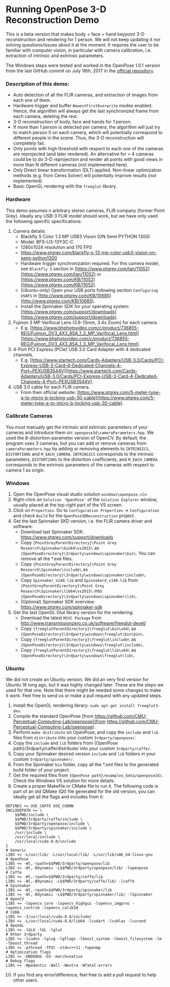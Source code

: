 ﻿Running OpenPose 3-D Reconstruction Demo
====================================

This is a beta version that makes body + face + hand keypoint 3-D reconstruction and rendering for 1 person. We will not keep updating it nor solving questions/issues about it at the moment. It requires the user to be familiar with computer vision, in particular with camera calibration, i.e. extraction of intrinsic and extrinsic parameters.

The Windows steps were tested and worked in the OpenPose 1.0.1 version from the last GitHub commit on July 18th, 2017 in the [official repository](https://github.com/CMU-Perceptual-Computing-Lab/openpose).



### Description of this demo:
- Auto detection of all the FLIR cameras, and extraction of images from each one of them.
- Hardware trigger and buffer `NewestFirstOverwrite` modes enabled. Hence, the algorithm will always get the last synchronized frame from each camera, deleting the rest.
- 3-D reconstruction of body, face and hands for 1 person.
- If more than 1 person is detected per camera, the algorithm will just try to match person 0 on each camera, which will potentially correspond to different people in the scene. Thus, the 3-D reconstruction will completely fail.
- Only points with high threshold with respect to each one of the cameras are reprojected (and later rendered). An alternative for > 4 cameras could be to do 3-D reprojection and render all points with good views in more than N different cameras (not implemented here).
- Only Direct linear transformation (DLT) applied. Non-linear optimization methods (e.g. from Ceres Solver) will potentially improve results (not implemented).
- Basic OpenGL rendering with the `freeglut` library.



### Hardware
This demo assumes n arbitrary stereo cameras, FLIR company (former Point Grey). Ideally any USB-3 FLIR model should work, but we have only used the following specific specifications:

1. Camera details:
    - Blackfly S Color 1.3 MP USB3 Vision (ON Semi PYTHON 1300)
    - Model: BFS-U3-13Y3C-C
    - 1280x1024 resolution and 170 FPS
    - https://www.ptgrey.com/blackfly-s-13-mp-color-usb3-vision-on-semi-python1300
    - Hardware trigger synchronization required. For this camera model, see `Blackfly S` section in [https://www.ptgrey.com/tan/11052](https://www.ptgrey.com/tan/11052) or [https://www.ptgrey.com/KB/11052](https://www.ptgrey.com/KB/11052).
    - (Ubuntu-only) Open your USB ports following section `Configuring USBFS` in [http://www.ptgrey.com/KB/10685](http://www.ptgrey.com/KB/10685).
    - Install the Spinnaker SDK for your operating system: [https://www.ptgrey.com/support/downloads](https://www.ptgrey.com/support/downloads).
2. Fujinon 3 MP Varifocal Lens (3.8-13mm, 3.4x Zoom) for each camera.
    - E.g. [https://www.bhphotovideo.com/c/product/736855-REG/Fujinon_DV3_4X3_8SA_1_3_MP_Varifocal_Lens.html](https://www.bhphotovideo.com/c/product/736855-REG/Fujinon_DV3_4X3_8SA_1_3_MP_Varifocal_Lens.html).
3. 4-Port PCI Express (PCIe) USB 3.0 Card Adapter with 4 dedicated channels.
    - E.g. [https://www.startech.com/Cards-Adapters/USB-3.0/Cards/PCI-Express-USB-3-Card-4-Dedicated-Channels-4-Port~PEXUSB3S44V](https://www.startech.com/Cards-Adapters/USB-3.0/Cards/PCI-Express-USB-3-Card-4-Dedicated-Channels-4-Port~PEXUSB3S44V).
4. USB 3.0 cable for each FLIR camera.
    - From their official website: [https://www.ptgrey.com/5-meter-type-a-to-micro-b-locking-usb-30-cable](https://www.ptgrey.com/5-meter-type-a-to-micro-b-locking-usb-30-cable).



### Calibrate Cameras
You must manually get the intrinsic and extrinsic parameters of your cameras and introduce them on: `openpose3d\cameraParameters.hpp`. We used the 8-distortion-parameter version of OpenCV. By default, the program uses 3 cameras, but you can add or remove cameras from `cameraParameters.hpp` by adding or removing elements to `INTRINSICS`, `DISTORTIONS` and `M_EACH_CAMERA`. `INTRINSICS` corresponds to the intrinsic parameters, `DISTORTIONS` to the distortion coefficients, and `M_EACH_CAMERA` corresponds to the extrinsic parameters of the cameras with respect to camera 1 as origin.



### Windows
1. Open the OpenPose visual studio solution `windows\openpose.sln`.
2. Right-click on `Solution 'OpenPose'` of the `Solution Explorer` window, usually placed at the top-right part of the VS screen.
3. Click on `Properties`. Go to `Configuration Properties` -> `Configuration` and check `Build` for the `OpenPose3DReconstruction` project.
4. Get the last Spinnaker SKD version, i.e. the FLIR camera driver and software:
    - Download last Spinnaker SDK: https://www.ptgrey.com/support/downloads
    - Copy `{PointGreyParentDirectory}\Point Grey Research\Spinnaker\bin64\vs2015\` as `{OpenPoseDirectory}\3rdparty\windows\spinnaker\bin\`. You can remove all the *.exe files.
    - Copy `{PointGreyParentDirectory}\Point Grey Research\Spinnaker\include\` as `{OpenPoseDirectory}\3rdparty\windows\spinnaker\include\`.
    - Copy `Spinnaker_v140.lib` and `Spinnakerd_v140.lib` from `{PointGreyParentDirectory}\Point Grey Research\Spinnaker\lib64\vs2015\` into `{OpenPoseDirectory}\3rdparty\windows\spinnaker\lib\`.
    - (Optional) Spinnaker SDK overview: https://www.ptgrey.com/spinnaker-sdk
5. Get the last OpenGL Glut library version for the rendering:
    - Download the latest `MSVC Package` from http://www.transmissionzero.co.uk/software/freeglut-devel/
    - Copy `{freeglutParentDirectory}\freeglut\bin\x64\` as `{OpenPoseDirectory}\3rdparty\windows\freeglut\bin\bin\`.
    - Copy `{freeglutParentDirectory}\freeglut\include\` as `{OpenPoseDirectory}\3rdparty\windows\freeglut\include\`.
    - Copy `{freeglutParentDirectory}\freeglut\lib\x64\` as `{OpenPoseDirectory}\3rdparty\windows\freeglut\lib\`.



### Ubuntu
We did not create an Ubuntu version. We did an very first version for Ubuntu 16 long ago, but it was highly changed later. These are the steps we used for that one. Note that there might be needed some changes to make it work. Feel free to send us or make a pull request with any updated steps.

1. Install the OpenGL rendering library: `sudo apt-get install freeglut3-dev`.
2. Compile the standard OpenPose [from https://github.com/CMU-Perceptual-Computing-Lab/openpose](from https://github.com/CMU-Perceptual-Computing-Lab/openpose).
3. Perform `make distribute` on OpenPose, and copy the `include` and `lib` files from `distribute` into your custom `3rdparty/openpose/`.
4. Copy the `include` and `lib` folders from {OpenPose path}/3rdparty/caffe/distribute/ into your custom `3rdparty/caffe/`.
5. Copy your Spinnaker desired version `include` and `lib` folders in your custom `3rdparty/spinnaker/`.
7. From the Spinnaker `bin` folder, copy all the *.xml files to the generated build folder of your project.
8. Get the required files from `{OpenPose path}/examples_beta/openpose3d/`. Check the Windows VS solution for more details.
9. Create a proper Makefile or CMake file to run it. The following code is part of an old QMake (Qt) file generated for the old version, you can ideally get all the flags and includes from it:
```
DEFINES += USE_CAFFE USE_CUDNN
INCLUDEPATH += \
    $$PWD/include \
    $$PWD/3rdparty/caffe/include \
    $$PWD/3rdparty/openpose/include \
    $$PWD/3rdparty/spinnaker/include \
    /usr/include \
    /usr/local/include \
    /usr/local/cuda-8.0/include
}
# Generic
LIBS += -L/usr/lib/ -L/usr/local/lib/ -L/usr/lib/x86_64-linux-gnu
# OpenPose
LIBS += -Wl,-rpath=$$PWD/3rdparty/openpose/lib
LIBS += -Wl,-Bdynamic -L$$PWD/3rdparty/openpose/lib/ -lopenpose
# Caffe
LIBS += -Wl,-rpath=$$PWD/3rdparty/caffe/lib
LIBS += -Wl,-Bdynamic -L$$PWD/3rdparty/caffe/lib/ -lcaffe
# Spinnaker
LIBS += -Wl,-rpath=$$PWD/3rdparty/spinnaker/lib
LIBS += -Wl,-Bdynamic -L$$PWD/3rdparty/spinnaker/lib/ -lSpinnaker
# OpenCV
LIBS += -lopencv_core -lopencv_highgui -lopencv_imgproc -lopencv_contrib -lopencv_calib3d
# CUDA
LIBS += -I/usr/local/cuda-8.0/include/
LIBS += -L/usr/local/cuda-8.0/lib64 -lcudart -lcublas -lcurand
# OpenGL
LIBS += -lGLU -lGL -lglut
# Other 3rdparty
LIBS += -lcudnn -lglog -lgflags -lboost_system -lboost_filesystem -lm -lboost_thread
LIBS += -pthread -fPIC -std=c++11 -fopenmp
# Optimization flags
LIBS += -DNDEBUG -O3 -march=native
# Debug flags
LIBS += -Wpedantic -Wall -Wextra -Wfatal-errors
```
10. If you find any error/difference, feel free to add a pull request to help other users.
